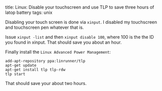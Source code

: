 title: Linux: Disable your touchscreen and use TLP to save three hours of latop battery
tags: unix

Disabling your touch screen is done via `xinput`. I disabled my touchscreen and touchscreen pen whatever that is.

Issue `xinput -list` and then `xinput disable 100`, where 100 is the the ID you found in xinput. That should save you about an hour.

Finally install the `Linux Advanced Power Management`: 

    add-apt-repository ppa:linrunner/tlp
    apt-get update
    apt-get install tlp tlp-rdw
    tlp start

That should save your about two hours.
